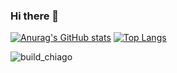### Hi there 👋

<!--
**Masa-Ryu/Masa-Ryu** is a ✨ _special_ ✨ repository because its `README.md` (this file) appears on your GitHub profile.

Here are some ideas to get you started:

- 🔭 I’m currently working on ...
- 🌱 I’m currently learning ...
- 👯 I’m looking to collaborate on ...
- 🤔 I’m looking for help with ...
- 💬 Ask me about ...
- 📫 How to reach me: ...
- 😄 Pronouns: ...
- ⚡ Fun fact: ...
-->
[![Anurag's GitHub stats](https://github-readme-stats.vercel.app/api?username=Masa-Ryu)](https://github.com/anuraghazra/github-readme-stats)
[![Top Langs](https://github-readme-stats.vercel.app/api/top-langs/?username=Masa-Ryu)](https://github.com/anuraghazra/github-readme-stats)

![build_chiago](https://user-images.githubusercontent.com/77169205/193584269-9f47a8c1-6a70-4d34-8125-1b59d3179781.gif)
